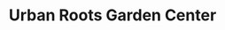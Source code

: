 ---
title: "Urban Roots Garden Center"
url: /new-orleans/urban-roots-garden-center/
shop: Garten-Center
---